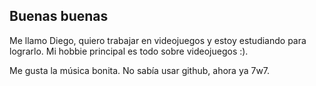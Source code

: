 ## Buenas buenas

Me llamo Diego, quiero trabajar en videojuegos y estoy estudiando para lograrlo.
Mi hobbie principal es todo sobre videojuegos :).

Me gusta la música bonita. No sabía usar github, ahora ya 7w7.

